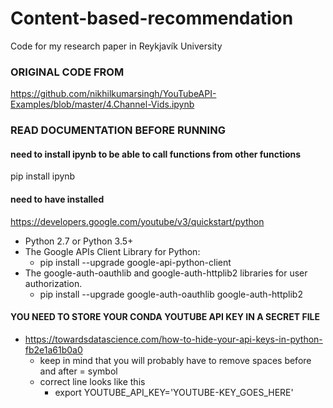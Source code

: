 # Content-based-recommendation
Code for my research paper in Reykjavík University

### ORIGINAL CODE FROM
https://github.com/nikhilkumarsingh/YouTubeAPI-Examples/blob/master/4.Channel-Vids.ipynb

### READ DOCUMENTATION BEFORE RUNNING

#### need to install ipynb to be able to call functions from other functions
pip install ipynb


#### need to have installed
https://developers.google.com/youtube/v3/quickstart/python
- Python 2.7 or Python 3.5+
- The Google APIs Client Library for Python:
    - pip install --upgrade google-api-python-client
- The google-auth-oauthlib and google-auth-httplib2 libraries for user authorization.
    - pip install --upgrade google-auth-oauthlib google-auth-httplib2
    
#### YOU NEED TO STORE YOUR CONDA YOUTUBE API KEY IN A SECRET FILE
- https://towardsdatascience.com/how-to-hide-your-api-keys-in-python-fb2e1a61b0a0
    - keep in mind that you will probably have to remove spaces before and after = symbol 
    - correct line looks like this
        - export YOUTUBE_API_KEY='YOUTUBE-KEY_GOES_HERE'

